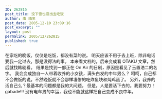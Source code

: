 ```yaml
---
ID: 262815
post_title: 没下雪也没出去吃饭
author: 南 靖男
post_date: 2005-12-10 23:09:16
post_excerpt: ""
layout: post
permalink: 2005/12/262815
published: true
---
```

在家吃的晚饭，仅仅是吃饭，都没有菜的说。
明天应该不用于去上班，除非电话要我一定过去，那是没得法的事。
本来看文档的，后来变成看 OTAKU 文章，然后就找韩剧看。
结果是找到一部正在 On Air 的日剧，原因是看见了玉置浩二的名字。
我会变成独自一人带着收养的小女孩，满头白发的中年男么？
呵呵，自己都不会做饭的说。不然晚饭就不会那样凄惨的吃炸鱼块和炖鸡蛋了。
另外，我养的活自己么？最基本的问题都是我的大问题。
但是，人是要活下去的。我要努力！gabade!!!
没有电车男的幸运，我也不能就这样把自己变成不良中年。